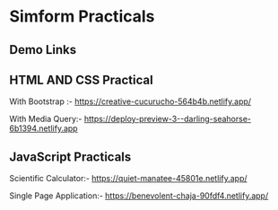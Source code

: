 # Simform Practicals


## Demo Links
## HTML AND CSS Practical


With Bootstrap :- https://creative-cucurucho-564b4b.netlify.app/

With Media Query:- https://deploy-preview-3--darling-seahorse-6b1394.netlify.app

## JavaScript Practicals

Scientific Calculator:- https://quiet-manatee-45801e.netlify.app/

Single Page Application:- https://benevolent-chaja-90fdf4.netlify.app/
